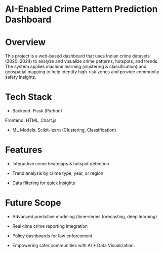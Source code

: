 # AI-Enabled Crime Pattern Prediction Dashboard

# Overview

This project is a web-based dashboard that uses Indian crime datasets (2020–2024) to analyze and visualize crime patterns, hotspots, and trends. The system applies machine learning (clustering & classification) and geospatial mapping to help identify high-risk zones and provide community safety insights.

# Tech Stack

 - Backend: Flask (Python)

  Frontend: HTML, Chart.js

 - ML Models: Scikit-learn (Clustering, Classification)


# Features

 - Interactive crime heatmaps & hotspot detection

 - Trend analysis by crime type, year, or region

 - Data filtering for quick insights


# Future Scope

 - Advanced predictive modeling (time-series forecasting, deep learning)

 - Real-time crime reporting integration

 - Policy dashboards for law enforcement

 - Empowering safer communities with AI + Data Visualization.
